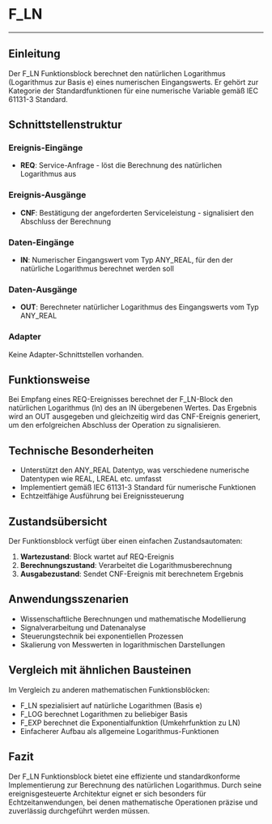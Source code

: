 # F_LN

* * * * * * * * * *

## Einleitung
Der F_LN Funktionsblock berechnet den natürlichen Logarithmus (Logarithmus zur Basis e) eines numerischen Eingangswerts. Er gehört zur Kategorie der Standardfunktionen für eine numerische Variable gemäß IEC 61131-3 Standard.

## Schnittstellenstruktur

### **Ereignis-Eingänge**
- **REQ**: Service-Anfrage - löst die Berechnung des natürlichen Logarithmus aus

### **Ereignis-Ausgänge**
- **CNF**: Bestätigung der angeforderten Serviceleistung - signalisiert den Abschluss der Berechnung

### **Daten-Eingänge**
- **IN**: Numerischer Eingangswert vom Typ ANY_REAL, für den der natürliche Logarithmus berechnet werden soll

### **Daten-Ausgänge**
- **OUT**: Berechneter natürlicher Logarithmus des Eingangswerts vom Typ ANY_REAL

### **Adapter**
Keine Adapter-Schnittstellen vorhanden.

## Funktionsweise
Bei Empfang eines REQ-Ereignisses berechnet der F_LN-Block den natürlichen Logarithmus (ln) des an IN übergebenen Wertes. Das Ergebnis wird an OUT ausgegeben und gleichzeitig wird das CNF-Ereignis generiert, um den erfolgreichen Abschluss der Operation zu signalisieren.

## Technische Besonderheiten
- Unterstützt den ANY_REAL Datentyp, was verschiedene numerische Datentypen wie REAL, LREAL etc. umfasst
- Implementiert gemäß IEC 61131-3 Standard für numerische Funktionen
- Echtzeitfähige Ausführung bei Ereignissteuerung

## Zustandsübersicht
Der Funktionsblock verfügt über einen einfachen Zustandsautomaten:
1. **Wartezustand**: Block wartet auf REQ-Ereignis
2. **Berechnungszustand**: Verarbeitet die Logarithmusberechnung
3. **Ausgabezustand**: Sendet CNF-Ereignis mit berechnetem Ergebnis

## Anwendungsszenarien
- Wissenschaftliche Berechnungen und mathematische Modellierung
- Signalverarbeitung und Datenanalyse
- Steuerungstechnik bei exponentiellen Prozessen
- Skalierung von Messwerten in logarithmischen Darstellungen

## Vergleich mit ähnlichen Bausteinen
Im Vergleich zu anderen mathematischen Funktionsblöcken:
- F_LN spezialisiert auf natürliche Logarithmen (Basis e)
- F_LOG berechnet Logarithmen zu beliebiger Basis
- F_EXP berechnet die Exponentialfunktion (Umkehrfunktion zu LN)
- Einfacherer Aufbau als allgemeine Logarithmus-Funktionen

## Fazit
Der F_LN Funktionsblock bietet eine effiziente und standardkonforme Implementierung zur Berechnung des natürlichen Logarithmus. Durch seine ereignisgesteuerte Architektur eignet er sich besonders für Echtzeitanwendungen, bei denen mathematische Operationen präzise und zuverlässig durchgeführt werden müssen.